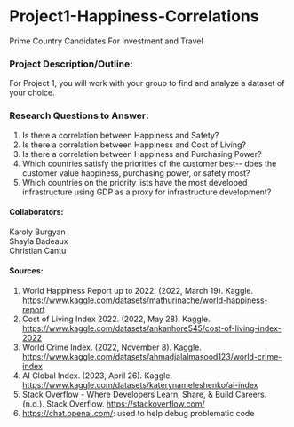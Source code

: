 # Project1-Happiness-Correlations
Prime Country Candidates For Investment and Travel

### Project Description/Outline:
For Project 1, you will work with your group to find and analyze a dataset of your choice. 

 
### Research Questions to Answer:
1. Is there a correlation between Happiness and Safety?<br>
2. Is there a correlation between Happiness and Cost of Living?<br>
3. Is there a correlation between Happiness and Purchasing Power?<br>
4. Which countries satisfy the priorities of the customer best-- does the customer value happiness, purchasing power, or safety most?<br>
5. Which countries on the priority lists have the most developed infrastructure using GDP as a proxy for infrastructure development?<br>


#### Collaborators:<br>
Karoly Burgyan<br>
Shayla Badeaux<br>
Christian Cantu


#### Sources:
1.	World Happiness Report up to 2022. (2022, March 19). Kaggle. https://www.kaggle.com/datasets/mathurinache/world-happiness-report
2.	Cost of Living Index 2022. (2022, May 28). Kaggle. https://www.kaggle.com/datasets/ankanhore545/cost-of-living-index-2022
3.	World Crime Index. (2022, November 8). Kaggle. https://www.kaggle.com/datasets/ahmadjalalmasood123/world-crime-index
4.	AI Global Index. (2023, April 26). Kaggle. https://www.kaggle.com/datasets/katerynameleshenko/ai-index
5.	Stack Overflow - Where Developers Learn, Share, & Build Careers. (n.d.). Stack Overflow. https://stackoverflow.com/
6.	https://chat.openai.com/: used to help debug problematic code


